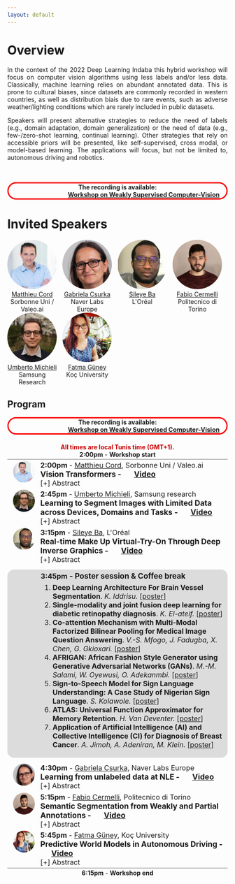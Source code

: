 ```yaml
---
layout: default
---
```

<style> 
.center {
  display: block;
  margin-left: auto;
  margin-right: auto;
  width: 75%;
}
.program>.entry{
  display: flex;
  padding-bottom: 2pt;
  padding-top: 2pt;
}
.program>.entry.start,.program>.entry.end{
  display: block;
  width: 100%;
  text-align: center;
}
.program>.entry.start{
  border-bottom: 1px solid rgb(127, 127, 127);
}
.program>.entry.end{
  border-top: 1px solid rgb(127, 127, 127);
}
.program>.entry.poster{
    border: 1px solid rgb(220, 220, 220);
    border-radius: 15px;
    background-color: rgb(220, 220, 220);
    margin-top: 8pt;
    margin-bottom: 8pt;
}
.program>.entry.poster .title{
  display: inline;
}
.program>.entry.poster .papers{
  list-style: decimal;
  margin-top: 5pt;
}
.program>.entry.poster .papers>li>.title{
  font-weight: bold;
}
.program>.entry.poster .papers>li>.authors{
  font-style: italic;
}
.program>.entry>.speaker{
  width:10%;
  margin-left: 2.5%;
  margin-right: 2.5%;
  float: left;
  text-align: center;
}
.program>.entry>.speaker img{
  border-radius: 50%;
  object-fit: cover;
  width: 100%;
  aspect-ratio: 1;
}
.program>.entry>.details{
  width:85%;
  font-size: 12pt;
}
.program>.entry .time{
  display: inline;
  font-weight: bold;
}
.program>.entry>.details>.title{
  font-size: 13pt;
  font-weight: bold;
}
.program>.entry>.details>.abstract {
  display: none;
  border-radius: 5px;
  background-color: rgb(229, 229, 229);
  padding: 8pt;
  font-size: 11pt;
}
.live {
    text-align: center;
    border: 3px solid rgb(250,0,0);
    font-weight: bold;
    border-radius: 20px;
}
.live>a {
    background-image: url(pics/youtube-logo.png);
    background-repeat: no-repeat;
    padding-left: 120px;
    background-size: contain;
}
.entry a.video {
    background-image: url(pics/youtube-small-logo.png);
    background-repeat: no-repeat;
    padding-left: 25px;
    background-size: contain;
}
</style>

# Overview
<div style="text-align: justify">
  In the context of the 2022 Deep Learning Indaba this hybrid workshop will focus on computer vision algorithms using less labels and/or less data. 
Classically, machine learning relies on abundant annotated data. This is prone to cultural biases, since datasets are commonly recorded in western countries,  as well as distribution biais due to rare events, such as adverse weather/lighting conditions which are rarely included in public datasets.<br>

Speakers will present alternative strategies to reduce the need of labels (e.g., domain adaptation, domain generalization) or the need of data (e.g., few-/zero-shot learning, continual learning). Other strategies that rely on accessible priors will be presented, like self-supervised, cross modal, or model-based learning. The applications will focus, but not be limited to, autonomous driving and robotics.
<br>
<br>


<!-- <b>The hybrid workshop will have a poster session for selected works. Relevant original and/or published articles are welcome. See details in <a href="#call-for-papers">call for paper</a>. --><br> 
<!-- <span style="color: red;">
News (11/08): Poster selection is out !<br>
Submission website is open <a href="https://cmt3.research.microsoft.com/WSCV2022/" target="_blank">here</a></span></b><br>
<em>Remote access details will be added here close to the event.</em><br>
 -->

 <div class="live">
  The recording is available:<br>
  <a href="https://www.youtube.com/watch?v=12bSyGYJkgA" target="_blank">Workshop on Weakly Supervised Computer-Vision</a>
 </div>
</div>

# Invited Speakers
<div style="display: flex">
  <div style="width:22.5%; text-align: center;">
    <a href="http://webia.lip6.fr/~cord/" target="_blank">
    <img alt="Matthieu Cord" src="pics/matthieu_cord.jpg" style ="border-radius: 50%; object-fit: cover; width = 100%; aspect-ratio: 1;">
    <br>
    Matthieu Cord</a><br>
    Sorbonne Uni / Valeo.ai
  </div>
  
  <div style="width:2.5%">
  </div>

  <div style="width:22.5%; text-align: center;">
    <a href="https://scholar.google.fr/citations?user=PXm1lPAAAAAJ" target="_blank">
    <img alt="Gabriela Csurka" src="pics/gabriela_csurka.jpg" style ="border-radius: 50%; object-fit: cover; width = 100%; aspect-ratio: 1;">
    <br>
    Gabriela Csurka</a><br>
    Naver Labs Europe
  </div>
  
  <div style="width:2.5%">
  </div>

  <div style="width:22.5%; text-align: center;">
    <a href="https://sites.google.com/site/sileyeoba/" target="_blank">
    <img alt="Sileye Ba" src="pics/sileye_ba.png" style ="border-radius: 50%; object-fit: cover; width = 100%; aspect-ratio: 1;">
    <br>
    Sileye Ba</a><br>
    L'Oréal
  </div>
  
  <div style="width:2.5%">
  </div>
  
  <div style="width:22.5%; text-align: center;">
    <a href="https://fcdl94.github.io/" target="_blank">
    <img alt="Fabio Cermelli" src="pics/fabio_cermelli.jpg" style ="border-radius: 50%; object-fit: cover; width = 100%; aspect-ratio: 1;">
    <br>
    Fabio Cermelli</a><br>
    Politecnico di Torino
  </div>
</div>
<div style="display: flex">
  <div style="width:22.5%; text-align: center;">
    <a href="https://umbertomichieli.github.io/" target="_blank">
    <img alt="Umberto Michieli" src="pics/umberto_michieli.jpg" style ="border-radius: 50%; object-fit: cover; width = 100%; aspect-ratio: 1;">
    <br>
    Umberto Michieli</a><br>
    Samsung Research
  </div>
  
  <div style="width:2.5%">
  </div>

  <div style="width:22.5%; text-align: center;">
    <a href="https://mysite.ku.edu.tr/fguney/" target="_blank">
    <img alt="Fatma G&uuml;ney" src="pics/fatma_guney.jpg" style ="border-radius: 50%; object-fit: cover; width = 100%; aspect-ratio: 1;">
    <br>
    Fatma G&uuml;ney</a><br>
    Koç University
  </div>
</div>

## Program
 <div class="live">
  The recording is available:<br>
  <a href="https://www.youtube.com/watch?v=12bSyGYJkgA" target="_blank">Workshop on Weakly Supervised Computer-Vision</a>
 </div>
<br>

<div class="program">
<div class="entry start">
  <span style="color: rgb(200, 0, 0); font-weight: bold;">All times are local Tunis time (GMT+1).</span><br>
  <div class="time">2:00pm</div> - <b>Workshop start</b>
</div>
<div class="entry">
  <div class="speaker">
    <a href="http://webia.lip6.fr/~cord/" target="_blank">
    <img alt="Matthieu Cord" src="pics/matthieu_cord.jpg">
    <br>
    </a>
  </div>
  <div class="details">
    <div class="time">2:00pm</div> - <a href="http://webia.lip6.fr/~cord/" target="_blank">Matthieu Cord</a>, Sorbonne Uni / Valeo.ai<br>
    <div class="title">Vision Transformers - <a class="video" href="https://www.youtube.com/watch?v=12bSyGYJkgA&t=373s" target="_blank">Video</a></div>
    <a onclick="this.parentElement.getElementsByClassName('abstract')[0].style.display=this.parentElement.getElementsByClassName('abstract')[0].style.display!='block' ? 'block' : 'none';">[+] Abstract</a>
    <div class="abstract">Originally proposed in natural language processing, transformers are attracting growing interest in computer vision, providing state-of-the-art results for tasks such as image classification or object detection.
    In this talk, I present the underlying motivation and the basic architecture of Vision Transformers (ViT). I detail their difference with classical convolution -based architectures for classification, and more general framework for different tasks in computer vision. I also present ViT pre-training with large multimodal language and vision datasets, for downstream tasks with few or zero-shot supervision.
    </div>
  </div>
</div>
<div class="entry">
  <div class="speaker">
    <a href="https://umbertomichieli.github.io/" target="_blank">
    <img alt="Umberto Michieli" src="pics/umberto_michieli.jpg">
    <br>
    </a>
  </div>
  <div class="details">
    <div class="time">2:45pm</div> - <a href="https://umbertomichieli.github.io/" target="_blank">Umberto Michieli</a>, Samsung research<br>
    <div class="title">Learning to Segment Images with Limited Data across Devices, Domains and Tasks - <a class="video" href="https://www.youtube.com/watch?v=12bSyGYJkgA&t=3786s" target="_blank">Video</a></div>
    <a onclick="this.parentElement.getElementsByClassName('abstract')[0].style.display=this.parentElement.getElementsByClassName('abstract')[0].style.display!='block' ? 'block' : 'none';">[+] Abstract</a>
    <div class="abstract">Dense prediction tasks, such as semantic segmentation, are nowadays tackled with data-hungry deep learning architectures. However, oftentimes only limited data is available. In this talk, we argue the need for versatility of deep neural architectures from various perspectives.<br>
    First, we discuss the federated learning (FL) paradigm to train deep architectures in a distributed setting with data available only at remote clients. We address non-i.i.d. distribution of samples among clients via 1) a naïve FL optimizer that is fair from the users' perspective, and 2) a prototype-guided FL optimizer that is evaluated also on FL segmentation benchmarks.<br>
    Second, we briefly overview model adaptation to unseen visual domains with no ground truth annotations available and we discuss a recent synthetic dataset (SELMA) to aid the segmentation task on such domains.<br>
    Finally, we empower deep models to recognize novel semantic concepts without forgetting previously learned ones. We investigate continual semantic segmentation via knowledge distillation, latent space regularization, and replay samples retrieved via weakly-supervised GANs or web-crawled images.
    </div>
  </div>
</div>
<div class="entry">
  <div class="speaker">
    <a href="https://sites.google.com/site/sileyeoba/" target="_blank">
    <img alt="Sileye Ba" src="pics/sileye_ba.png">
    <br>
    </a>
  </div>
  <div class="details">
    <div class="time">3:15pm</div> - <a href="https://sites.google.com/site/sileyeoba/" target="_blank">Sileye Ba</a>, L'Oréal<br>
    <div class="title">Real-time Make Up Virtual-Try-On Through Deep Inverse Graphics - <a class="video" href="https://www.youtube.com/watch?v=12bSyGYJkgA&t=6225s" target="_blank">Video</a></div>
    <a onclick="this.parentElement.getElementsByClassName('abstract')[0].style.display=this.parentElement.getElementsByClassName('abstract')[0].style.display!='block' ? 'block' : 'none';">[+] Abstract</a>
    <div class="abstract">Augmented reality applications have rapidly spread across online retail platforms and social media, allowing consumers to virtually try-on a large variety of products, such as makeup, hair dying, or shoes. However, parametrizing a renderer to synthesize realistic images of a given product remains a challenging task that requires expert knowledge. While recent work has introduced neural rendering methods for virtual try-on from example images, current approaches are based on large generative models that cannot be used in real-time on mobile devices. This calls for a hybrid method that combines the advantages of computer graphics and neural rendering approaches. In this paper, we propose a novel framework based on deep learning to build a real-time inverse graphics encoder that learns to map a single example image into the parameter space of a given augmented reality rendering engine. Our method leverages self-supervised learning and does not require labeled training data, which makes it extendable to many virtual try-on applications. Furthermore, most augmented reality renderers are not differentiable in practice due to algorithmic choices or implementation constraints to reach real-time on portable devices. To relax the need for a graphics-based differentiable renderer in inverse graphics problems, we introduce a trainable imitator module. Our imitator is a generative network that learns to accurately reproduce the behavior of a given non-differentiable renderer. We propose a novel rendering sensitivity loss to train the imitator, which ensures that the network learns an accurate and continuous representation for each rendering parameter. Automatically learning a differentiable renderer, as proposed here, could be beneficial for various inverse graphics tasks. Our framework enables novel applications where consumers can virtually try-on a novel unknown product from an inspirational reference image on social media. It can also be used by computer graphics artists to automatically create realistic rendering from a reference product image.</div>
  </div>
</div>
<div class="entry poster">
  <div class="speaker">
  </div>
  <div class="details">
    <div class="time">3:45pm</div>
    <div class="title">- Poster session &amp; Coffee break</div><br>
    <ul class="papers">
      <li><span class="title">Deep Learning Architecture For Brain Vessel Segmentation</span>. <span class="authors">K. Iddrisu.</span> <span class="links">[<a href="./posters/WSCV_1.pdf" target="_blank">poster</a>]</span></li>
      <li><span class="title">Single-modality and joint fusion deep learning for diabetic retinopathy diagnosis</span>. <span class="authors">K. El-ateif.</span> <span class="links">[<a href="./posters/WSCV_2.pdf" target="_blank">poster</a>]</span></li>
      <li><span class="title">Co-attention Mechanism with Multi-Modal Factorized Bilinear Pooling for Medical Image Question Answering</span>. <span class="authors">V.-S. Mfogo, J. Fadugba, X. Chen, G. Gkioxari.</span> <span class="links">[<a href="./posters/WSCV_3.pdf" target="_blank">poster</a>]</span></li>
      <li><span class="title">AFRIGAN: African Fashion Style Generator using Generative Adversarial Networks (GANs)</span>. <span class="authors">M.-M. Salami, W. Oyewusi, O. Adekanmbi.</span> <span class="links">[<a href="./posters/WSCV_4.pdf" target="_blank">poster</a>]</span></li>
      <li><span class="title">Sign-to-Speech Model for Sign Language Understanding: A Case Study of Nigerian Sign Language</span>. <span class="authors">S. Kolawole.</span> <span class="links">[<a href="./posters/WSCV_5.pdf" target="_blank">poster</a>]</span></li>
      <li><span class="title">ATLAS: Universal Function Approximator for Memory Retention</span>. <span class="authors">H. Van Deventer.</span> <span class="links">[<a href="./posters/WSCV_6.pdf" target="_blank">poster</a>]</span></li>
      <li><span class="title">Application of Artificial Intelligence (AI) and Collective Intelligence (CI) for Diagnosis of Breast Cancer</span>. <span class="authors">A. Jimoh, A. Adeniran, M. Klein.</span> <span class="links">[<a href="./posters/WSCV_7.pdf" target="_blank">poster</a>]</span></li>
    </ul>
  </div>
</div>
<div class="entry">
  <div class="speaker">
    <a href="https://scholar.google.fr/citations?user=PXm1lPAAAAAJ" target="_blank">
    <img alt="Gabriela Csurka" src="pics/gabriela_csurka.jpg">
    <br>
    </a>
  </div>
  <div class="details">
    <div class="time">4:30pm</div> - <a href="https://scholar.google.fr/citations?user=PXm1lPAAAAAJ" target="_blank">Gabriela Csurka</a>, Naver Labs Europe<br>
    <div class="title">Learning from unlabeled data at NLE - <a class="video" href="https://www.youtube.com/watch?v=12bSyGYJkgA&t=7858s" target="_blank">Video</a></div>
    <a onclick="this.parentElement.getElementsByClassName('abstract')[0].style.display=this.parentElement.getElementsByClassName('abstract')[0].style.display!='block' ? 'block' : 'none';">[+] Abstract</a>
    <div class="abstract">In this talk after a few words about Naver and Naver Labs,  I will shortly present a few recently published works from our lab related to Self-supervision such as MoCHi Mixing of Contrastive Hard Negatives and ICMLM (Image-conditioned Masked Language Modelling) and to continual Domain adaptation such as CDAML (Continual DA with Meta-Learning) and OASiS (Online Adaptation for Semantic Image Segmentation).</div>
  </div>
</div>
<div class="entry">
  <div class="speaker">
    <a href="https://fcdl94.github.io/" target="_blank">
    <img alt="Fabio Cermelli" src="pics/fabio_cermelli.jpg">
    <br>
    </a>
  </div>
  <div class="details">
    <div class="time">5:15pm</div> - <a href="https://fcdl94.github.io/" target="_blank">Fabio Cermelli</a>, Politecnico di Torino<br>
    <div class="title">Semantic Segmentation from Weakly and Partial Annotations - <a class="video" href="https://www.youtube.com/watch?v=12bSyGYJkgA&t=10232s" target="_blank">Video</a></div>
    <a onclick="this.parentElement.getElementsByClassName('abstract')[0].style.display=this.parentElement.getElementsByClassName('abstract')[0].style.display!='block' ? 'block' : 'none';">[+] Abstract</a>
    <div class="abstract">Due to the rise of deep learning and the accessibility of big human-annotated datasets, tremendous progress has been made in the fundamental computer vision task of semantic segmentation. However, because each pixel of the image needs to have a label, annotations are quite expensive. As a result, the annotation cost hinders the applications of semantic segmentation in the real world. In the presentation, we outline ways that significantly lower the cost by utilizing less expensive and more readily available annotations.<br>
We first look into the use of partial annotations, where labels are only given for specific areas of the image. We begin with an incremental learning application, where the objective is to expand a model to learn new classes without forgetting and without being given annotations for existing classes. We present a straightforward adjustment of the cross-entropy loss to deal with this situation. The proposed losses are then extended to the point-and-scribble supervised segmentation, where only a small portion of the image's pixels are annotated.<br>
Finally, we show the scenario of not having any pixel-level information. The goal is to learn a segmentation model using cheap and widely available image-level labels, that only indicate the presence of an object in the image without providing any localization cue. We review the current state-of-the-art and illustrate the current solutions based on Class-Activation Maps. Then, extending these techniques, we introduce a framework that learns to segment new classes over time from image-level labels.
</div>
  </div>
</div>
<div class="entry">
  <div class="speaker">
    <a href="https://mysite.ku.edu.tr/fguney/" target="_blank">
    <img alt="Fatma G&uuml;ney" src="pics/fatma_guney.jpg">
    <br>
    </a>
  </div>
  <div class="details">
    <div class="time">5:45pm</div> - <a href="https://mysite.ku.edu.tr/fguney/" target="_blank">Fatma G&uuml;ney</a>, Koç University<br>
    <div class="title">Predictive World Models in Autonomous Driving - <a class="video" href="https://www.youtube.com/watch?v=12bSyGYJkgA&t=11990s" target="_blank">Video</a></div>
    <a onclick="this.parentElement.getElementsByClassName('abstract')[0].style.display=this.parentElement.getElementsByClassName('abstract')[0].style.display!='block' ? 'block' : 'none';">[+] Abstract</a>
    <div class="abstract">I'll talk about future prediction in video sequences. We propose to address the inherent uncertainty in future predictions with stochastic models. While most of the previous methods predict the future in the pixel space, we propose to predict the future also in the motion space to separately model appearance and motion history. We then extend our solution to real-world driving scenarios where the background moves according to the ego-motion of the vehicle. We predict the changes in the static part by modeling the structure and ego-motion. Conditioned on the static prediction, we predict the remaining changes in the dynamic part which correspond to independently moving objects. Finally, we propose to combine information from multiple cameras into a Bird’s Eye View (BEV) representation and predict the future in that compact representation. We efficiently learn the temporal dynamics in the BEV representation with a state space model. Our models outperform the previous methods on standard future frame prediction datasets MNIST, KTH, and BAIR but especially in real-world driving datasets KITTI, Cityscapes, and NuScenes.</div>
  </div>
</div>
<div class="entry end">
  <div class="time">6:15pm</div> - <b>Workshop end</b>
</div>
</div>
<!--
:

| Time (CET) | Event |
| ----- | ----- |
| 14:00 | Opening remarks (10 min) |
| 14:10 | Invited talk 1 (50 min) |
| 15:00 | Invited talk 2 (30 min) |
| 15:30 | Invited talk 3 (30 min) |
| 16:00 | coffee break   (10 min) |
| 16:10 | Poster session (50 min) |
| 17:00 | Invited talk 4 (30 min) |
| 17:30 | Invited talk 5 (30 min) |
| 18:00 | End of the workshop |
//-->

## Organizers
<div style="display: flex">
  <div style="width:22.5%; text-align: center;">
    <a href="https://team.inria.fr/rits/membres/raoul-de-charette/">
    <img alt="Raoul de Charette" src="pics/raoul_de-charette.png" style ="border-radius: 50%; object-fit: cover; width = 100%; aspect-ratio: 1;">
    <br>
    Raoul de Charette</a><br>
    Inria
  </div>
  
  <div style="width:2.5%">
  </div>

  <div style="width:22.5%; text-align: center;">
    <a href="https://fabvio.github.io/">
    <img alt="Fabio Pizzati" src="pics/fabio_pizzati.png" style ="border-radius: 50%; object-fit: cover; width = 100%; aspect-ratio: 1;">
    <br>
    Fabio Pizzati</a><br>
    Inria and Unibo
  </div>
  
  <div style="width:2.5%">
  </div>

  <div style="width:22.5%; text-align: center;">
    <a href="https://ptrckprz.github.io/">
    <img alt="Patrick Pérez" src="pics/patrick_perez.jpg" style ="border-radius: 50%; object-fit: cover; width = 100%; aspect-ratio: 1;">
    <br>
    Patrick Pérez</a><br>
    Valeo.ai
  </div>
  
  <div style="width:2.5%">
  </div>

  <div style="width:22.5%; text-align: center;">
    <a href="https://tuanhungvu.github.io/">
    <img alt="Tuan-Hung Vu" src="pics/tuan-hung_vu.jpg" style ="border-radius: 50%; object-fit: cover; width = 100%; aspect-ratio: 1;">
    <br>
    Tuan-Hung Vu</a><br>
    Valeo.ai
  </div>
</div>
<div style="display: flex">  
  <div style="width:22.5%; text-align: center;">
    <a href="https://abursuc.github.io/">
    <img alt="Andrei Bursuc" src="pics/andrei_bursuc.jpg" style ="border-radius: 50%; object-fit: cover; width = 100%; aspect-ratio: 1;">
    <br>
    Andrei Bursuc</a><br>
    Valeo.ai
  </div>
  
  <div style="width:2.5%">
  </div>

  <div style="width:22.5%; text-align: center;">
    <a href="https://mancinimassimiliano.github.io/">
    <img alt="Massimiliano Mancini" src="pics/massimiliano_mancini.jpg" style ="border-radius: 50%; object-fit: cover; width = 100%; aspect-ratio: 1;">
    <br>
    Massimiliano Mancini</a><br>
    Uni. of Tübingen
  </div>
</div>



## Call for Papers



<div style="text-align: justify">
To foster interactions, attendees of the 2022 Deep Learning Indaba are invited to submit of any work related to computer vision (not limited to weakly supervised), for presentation at the poster session. 
Original articles as well as previously published ones can be submitted.<br>
<br>
<span style="color:  red;">Please submit pdf of your work on CMT: <a href="https://cmt3.research.microsoft.com/WSCV2022/" target="_blank">https://cmt3.research.microsoft.com/WSCV2022/</a><br>
<b>Deadline is extended to August 7<sup>th</sup> (11:59pm AOE).</b></span><br>

<br>
The selection of relevant papers (of at least 4 pages) will be done by the organization board, for presentation at the poster session.<br>
<br>
The topics of interest include, but are not limited to:

  <ol>
    <li>3D computer vision</li>
    <li>Adversarial learning, adversarial attack for vision algorithms</li>
    <li>Autonomous agents with vision (reinforcement/imitation learning)</li>
    <li>Biometrics, face, gesture, body pose</li>
    <li>Computational photography, image and video synthesis</li>   
    <li>Explainable, fair, accountable, privacy-preserving, ethical computer vision</li>
    <li>Image recognition and understanding (object detection, categorization, segmentation, scene modeling, visual reasoning)</li>
    <li>Low-level and physics-based vision</li>
    <li>Semi-/Self-/Un-supervised learning and Few-/Zero-shot algorithms</li>
    <li>Transfer learning (domain adaptation, etc.)</li>
    <li>Video understanding (tracking, action recognition, etc.)</li>
    <li>Multi-modal vision (image+text, image+sound, etc.)</li>
  </ol>
</div>
<a href="https://drive.google.com/file/d/1ktqInynvEBldBYn-bg9SfZXjU5EWb-L7/view?usp=sharing" target="_blank">PDF version</a>

## Important workshop dates
- Submission deadline: <span style="text-decoration: line-through; font-weight: normal;">July 10, 2022.</span> <strong>Last extension to August 7<sup>th</sup>, 2022 (11:59pm AOE).</strong>
- Decision notification: <strong><span style="text-decoration: line-through; font-weight: normal;">August 4th, 2022</span> August 11th, 2022.</strong>
- Workshop date: <strong>August 25, 2022.</strong><br>

Any questions ? Contact <a href="https://team.inria.fr/rits/membres/raoul-de-charette/">Raoul de Charette</a>.
